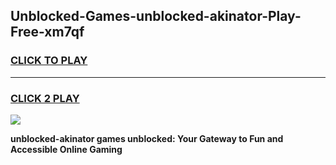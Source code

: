 
## Unblocked-Games-unblocked-akinator-Play-Free-xm7qf
<h3>
<a href="https://premium76.site?title=unblocked-akinator&ref=23A">CLICK TO PLAY</a></h3>
<hr>

<h3>
<a href="https://premium76.site?title=unblocked-akinator&ref=23A">CLICK 2 PLAY</a>
  
</h3>

<a href="https://premium76.site?title=unblocked-akinator&ref=23A"><img src="https://clearcache.store/games.png"></a>


**unblocked-akinator games unblocked: Your Gateway to Fun and Accessible Online Gaming**
